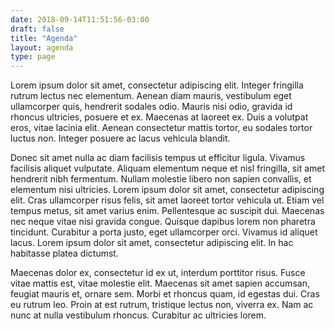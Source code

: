 ```yaml
---
date: 2018-09-14T11:51:56-03:00
draft: false
title: "Agenda"
layout: agenda
type: page
---
```

Lorem ipsum dolor sit amet, consectetur adipiscing elit. Integer fringilla rutrum lectus nec elementum. Aenean diam mauris, vestibulum eget ullamcorper quis, hendrerit sodales odio. Mauris nisi odio, gravida id rhoncus ultricies, posuere et ex. Maecenas at laoreet ex. Duis a volutpat eros, vitae lacinia elit. Aenean consectetur mattis tortor, eu sodales tortor luctus non. Integer posuere ac lacus vehicula blandit.

Donec sit amet nulla ac diam facilisis tempus ut efficitur ligula. Vivamus facilisis aliquet vulputate. Aliquam elementum neque et nisl fringilla, sit amet hendrerit nibh fermentum. Nullam molestie libero non sapien convallis, et elementum nisi ultricies. Lorem ipsum dolor sit amet, consectetur adipiscing elit. Cras ullamcorper risus felis, sit amet laoreet tortor vehicula ut. Etiam vel tempus metus, sit amet varius enim. Pellentesque ac suscipit dui. Maecenas nec neque vitae nisi gravida congue. Quisque dapibus lorem non pharetra tincidunt. Curabitur a porta justo, eget ullamcorper orci. Vivamus id aliquet lacus. Lorem ipsum dolor sit amet, consectetur adipiscing elit. In hac habitasse platea dictumst.

Maecenas dolor ex, consectetur id ex ut, interdum porttitor risus. Fusce vitae mattis est, vitae molestie elit. Maecenas sit amet sapien accumsan, feugiat mauris et, ornare sem. Morbi et rhoncus quam, id egestas dui. Cras eu rutrum leo. Proin at est rutrum, tristique lectus non, viverra ex. Nam ac nunc at nulla vestibulum rhoncus. Curabitur ac ultricies lorem.
